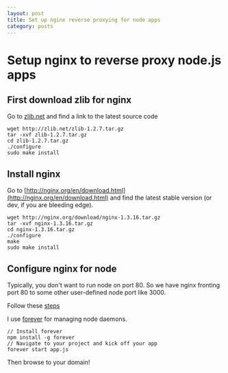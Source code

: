 ```yaml
---
layout: post
title: Set up nginx reverse proxying for node apps
category: posts
---
```

Setup nginx to reverse proxy node.js apps
=============

First download zlib for nginx
--------------------
Go to [zlib.net](zlib.net) and find a link to the latest source code

    wget http://zlib.net/zlib-1.2.7.tar.gz
    tar -xvf zlib-1.2.7.tar.gz
    cd zlib-1.2.7.tar.gz
    ./configure
    sudo make install

Install nginx
-------------
Go to [http://nginx.org/en/download.html](http://nginx.org/en/download.html)
and find the latest stable version (or dev, if you are bleeding edge).

    wget http://nginx.org/download/nginx-1.3.16.tar.gz
    tar -xvf nginx-1.3.16.tar.gz
    cd nginx-1.3.16.tar.gz
    ./configure
    make
    sudo make install

Configure nginx for node
------------------------
Typically, you don't want to run node on port 80. So we have nginx fronting
port 80 to some other user-defined node port like 3000.

Follow these [steps](http://stackoverflow.com/questions/5009324/node-js-nginx-and-now)

I use [forever](https://github.com/nodejitsu/forever) for managing node daemons.

    // Install forever
    npm install -g forever
    // Navigate to your project and kick off your app
    forever start app.js

Then browse to your domain!

